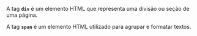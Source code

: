 A tag **`div`** é um elemento HTML que representa uma divisão ou seção de uma página.

A tag **`span`** é um elemento HTML utilizado para agrupar e formatar textos.